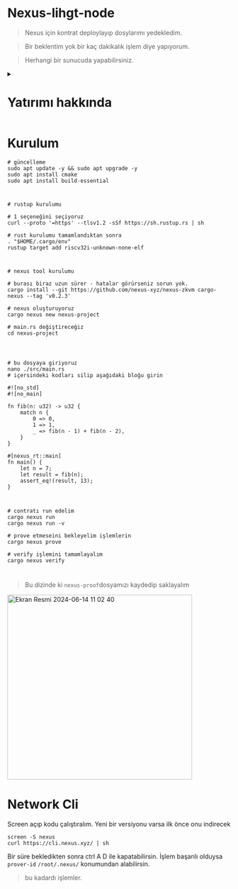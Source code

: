 # Nexus-lihgt-node
> Nexus için kontrat deploylayıp dosylarımı yedekledim.

> Bir beklentim yok bir kaç dakikalık işlem diye yapıyorum.

> Herhangi bir sunucuda yapabilirsiniz. 

<details>
  <summary> <h1> Yatırımı hakkında </summary> </h1>

![image](https://github.com/ruesandora/Nexus/assets/101149671/9fcbe5d7-d88c-49b8-af65-768132f75176)

</details>

# Kurulum

```console
# güncelleme
sudo apt update -y && sudo apt upgrade -y
sudo apt install cmake
sudo apt install build-essential
```

#

```console
# rustup kurulumu

# 1 seçeneğini seçiyoruz
curl --proto '=https' --tlsv1.2 -sSf https://sh.rustup.rs | sh

# rust kurulumu tamamlandıktan sonra
. "$HOME/.cargo/env"
rustup target add riscv32i-unknown-none-elf
```

#

```console
# nexus tool kurulumu

# burası biraz uzun sürer - hatalar görürseniz sorun yok.
cargo install --git https://github.com/nexus-xyz/nexus-zkvm cargo-nexus --tag 'v0.2.3'

# nexus oluşturuyoruz
cargo nexus new nexus-project

# main.rs değiştireceğiz
cd nexus-project
```

#

```console

# bu dosyaya giriyoruz
nano ./src/main.rs
# içersindeki kodları silip aşağıdaki bloğu girin
```

```console
#![no_std]
#![no_main]

fn fib(n: u32) -> u32 {
    match n {
        0 => 0,
        1 => 1,
        _ => fib(n - 1) + fib(n - 2),
    }
}

#[nexus_rt::main]
fn main() {
    let n = 7;
    let result = fib(n);
    assert_eq!(result, 13);
}
```

#

```console
# contratı run edelim
cargo nexus run
cargo nexus run -v

# prove etmeseini bekleyelim işlemlerin
cargo nexus prove

# verify işlemini tamamlayalım
cargo nexus verify
```

#

> Bu dizinde ki `nexus-proof`dosyamızı kaydedip saklayalım

<img width="417" alt="Ekran Resmi 2024-06-14 11 02 40" src="https://github.com/ruesandora/Nexus/assets/101149671/b6468869-3274-4b05-857d-a82263729585">


# Network Cli
Screen açıp kodu çalıştıralım. Yeni bir versiyonu varsa ilk önce onu indirecek


```console
screen -S nexus
curl https://cli.nexus.xyz/ | sh
```

Bir süre bekledikten sonra ctrl A D ile kapatabilirsin.
İşlem başarılı olduysa ```prover-id```  ```/root/.nexus/``` konumundan alabilirsin.  


> bu kadardı işlemler.
